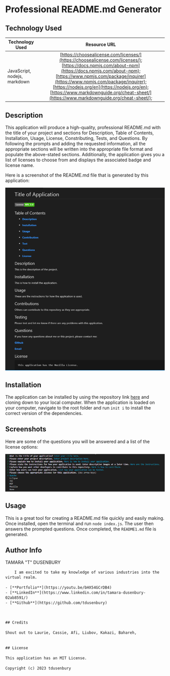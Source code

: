 # Professional README.md Generator



## Technology Used 

| Technology Used         | Resource URL           | 
| ------------- |:-------------:| 
| JavaScript, nodejs, markdown | [https://choosealicense.com/licenses/](https://choosealicense.com/licenses/);  [https://docs.npmjs.com/about-npm](https://docs.npmjs.com/about-npm); [https://www.npmjs.com/package/inquirer](https://www.npmjs.com/package/inquirer); [https://nodejs.org/en](https://nodejs.org/en); [https://www.markdownguide.org/cheat-sheet/](https://www.markdownguide.org/cheat-sheet/);

## Description 

This application will produce a high-quality, professional README.md with the title of your project and sections for Description, Table of Contents, Installation, Usage, License, Constributing, Tests, and Questions. By following the prompts and adding the requested information, all the appropriate sections will be written into the appropriate file format and populate the above-stated sections. Additionally, the application gives you a list of licenses to choose from and displays the associated badge and license name.

Here is a screenshot of the README.md file that is generated by this application:




![Screenshot of the Application](./images/ReadMeScreenshot.PNG)









## Installation

The application can be installed by using the repository link [here](https://github.com/tdusenbury/Professional-README-Generator) and cloning down to your local computer. 
When the application is loaded on your computer, navigate to the root folder and run `init i` to install the correct version of the dependencies.


## Screenshots

Here are some of the questions you will be answered and a list of the license options:


![Screenshot of My Site](images/questions1.PNG)


## Usage 

This is a great tool for creating a README.md file quickly and easily making. Once installed, open the terminal and run `node index.js`. The user then answers the prompted questions. Once completed, the `README1.md` file is generated.


## Author Info


TAMARA "T" DUSENBURY
```
    I am excited to take my knowledge of various industries into the virtual realm.

- [**Portfolio**](https://youtu.be/bHX54GCrDB4)
- [**LinkedIn**](https://www.linkedin.com/in/tamara-dusenbury-02ab8591/)
- [**Github**](https://github.com/tdusenbury)
```
```


## Credits

Shout out to Laurie, Cassie, Afi, Liubov, Kakazi, Bahareh, 


## License

This application has an MIT License.

Copyright (c) 2023 tdusenbury
